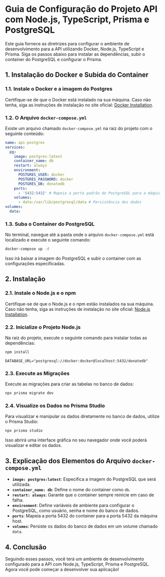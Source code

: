 # Guia de Configuração do Projeto API com Node.js, TypeScript, Prisma e PostgreSQL

Este guia fornece as diretrizes para configurar o ambiente de desenvolvimento para a API utilizando Docker, Node.js, TypeScript e Prisma. Siga os passos abaixo para instalar as dependências, subir o container do PostgreSQL e configurar o Prisma.

## 1. Instalação do Docker e Subida do Container

### 1.1. Instale o Docker e a imagem do Postgres
Certifique-se de que o Docker está instalado na sua máquina. Caso não tenha, siga as instruções de instalação no site oficial: [Docker Installation](https://docs.docker.com/get-docker/).

### 1.2. O Arquivo `docker-compose.yml`
Existe um arquivo chamado `docker-compose.yml` na raiz do projeto com o seguinte conteúdo:

```yaml
name: api-postgres
services:
  pg:
    image: postgres:latest
    container_name: db
    restart: always
    environment:
      POSTGRES_USER: docker
      POSTGRES_PASSWORD: docker
      POSTGRES_DB: donatedb
    ports:
      - '5432:5432' # Mapeia a porta padrão do PostgreSQL para a máquina host
    volumes:
      - data:/var/lib/postgresql/data # Persistência dos dados
volumes:
  data:
```

### 1.3. Suba o Container do PostgreSQL
No terminal, navegue até a pasta onde o arquivo `docker-compose.yml` está localizado e execute o seguinte comando:

```bash
docker-compose up -d
```

Isso irá baixar a imagem do PostgreSQL e subir o container com as configurações especificadas.

## 2. Instalação

### 2.1. Instale o Node.js e o npm
Certifique-se de que o Node.js e o npm estão instalados na sua máquina. Caso não tenha, siga as instruções de instalação no site oficial: [Node.js Installation](https://nodejs.org/).

### 2.2. Inicialize o Projeto Node.js
Na raiz do projeto, execute o seguinte comando para instalar todas as dependências:

```bash
npm install
```

```env
DATABASE_URL="postgresql://docker:docker@localhost:5432/donatedb"
```

### 2.3. Execute as Migrações
Execute as migrações para criar as tabelas no banco de dados:

```bash
npx prisma migrate dev
```

### 2.4. Visualize os Dados no Prisma Studio
Para visualizar e manipular os dados diretamente no banco de dados, utilize o Prisma Studio:

```bash
npx prisma studio
```

Isso abrirá uma interface gráfica no seu navegador onde você poderá visualizar e editar os dados.

## 3. Explicação dos Elementos do Arquivo `docker-compose.yml`

- **`image: postgres:latest`**: Especifica a imagem do PostgreSQL que será utilizada.
- **`container_name: db`**: Define o nome do container como `db`.
- **`restart: always`**: Garante que o container sempre reinicie em caso de falha.
- **`environment`**: Define variáveis de ambiente para configurar o PostgreSQL, como usuário, senha e nome do banco de dados.
- **`ports`**: Mapeia a porta 5432 do container para a porta 5432 da máquina host.
- **`volumes`**: Persiste os dados do banco de dados em um volume chamado `data`.

## 4. Conclusão

Seguindo esses passos, você terá um ambiente de desenvolvimento configurado para a API com Node.js, TypeScript, Prisma e PostgreSQL. Agora você pode começar a desenvolver sua aplicação!